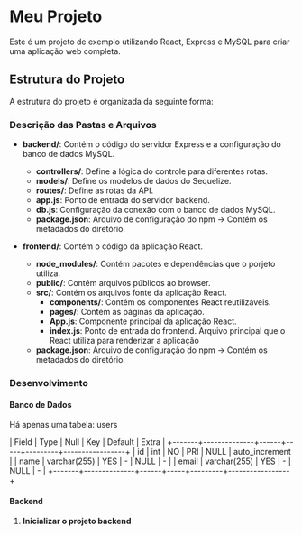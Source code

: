 # Meu Projeto

Este é um projeto de exemplo utilizando React, Express e MySQL para criar uma aplicação web completa.

## Estrutura do Projeto

A estrutura do projeto é organizada da seguinte forma:


### Descrição das Pastas e Arquivos

- **backend/**: Contém o código do servidor Express e a configuração do banco de dados MySQL.
  - **controllers/**: Define a lógica do controle para diferentes rotas.
  - **models/**: Define os modelos de dados do Sequelize.
  - **routes/**: Define as rotas da API.
  - **app.js**: Ponto de entrada do servidor backend.
  - **db.js**: Configuração da conexão com o banco de dados MySQL.
  - **package.json**: Arquivo de configuração do npm -> Contém os metadados do diretório.

- **frontend/**: Contém o código da aplicação React.
  - **node_modules/**: Contém pacotes e dependências que o porjeto utiliza.
  - **public/**: Contém arquivos públicos ao browser.
  - **src/**: Contém os arquivos fonte da aplicação React.
    - **components/**: Contém os componentes React reutilizáveis.
    - **pages/**: Contém as páginas da aplicação.
    - **App.js**: Componente principal da aplicação React.
    - **index.js**: Ponto de entrada do frontend. Arquivo principal que o React utiliza para renderizar a aplicação
  - **package.json**: Arquivo de configuração do npm -> Contém os metadados do diretório.

### Desenvolvimento

#### Banco de Dados

Há apenas uma tabela: users

| Field | Type         | Null | Key  | Default |    Extra       |
+-------+--------------+------+-----+---------+-----------------+
| id    | int          | NO   | PRI  |  NULL   | auto_increment |
| name  | varchar(255) | YES  |  -   |  NULL   |     -          |
| email | varchar(255) | YES  |  -   |  NULL   |     -          |
+-------+--------------+------+-----+---------+-----------------+

#### Backend

1. **Inicializar o projeto backend**
   
